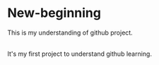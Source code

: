 # New-beginning
This is my understanding of github project.

<br>
It's my first project to understand github learning.

